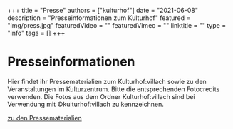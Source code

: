 +++
title = "Presse"
authors = ["kulturhof"]
date = "2021-06-08"
description = "Presseinformationen zum Kulturhof"
featured = "img/press.jpg"
featuredVideo = ""
featuredVimeo = ""
linktitle = ""
type = "info"
tags = []
+++

# Presseinformationen

Hier findet ihr Pressematerialien zum Kulturhof:villach sowie zu den Veranstaltungen im Kulturzentrum. Bitte die entsprechenden Fotocredits verwenden. Die Fotos aus dem Ordner Kulturhof:villach sind bei Verwendung mit ©kulturhof:villach zu kennzeichnen.

[zu den Pressematerialien](https://drive.google.com/drive/folders/1RzEMdTQ_c25PUi5X4yE2jew63ivfKULw?usp=sharing)



